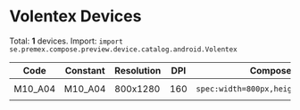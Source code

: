 # Volentex Devices

Total: **1** devices. Import: `import se.premex.compose.preview.device.catalog.android.Volentex`

| Code | Constant | Resolution | DPI | Compose Spec | Preview Usage |
|------|----------|------------|-----|-------------|---------------|
| M10_A04 | M10_A04 | 800x1280 | 160 | `spec:width=800px,height=1280px,dpi=160` | `@Preview(device = Volentex.M10_A04)` |

<!-- Generated automatically. Do not edit manually. -->
